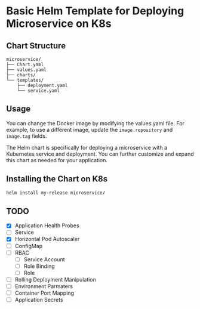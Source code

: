 # Basic Helm Template for Deploying Microservice on K8s

## Chart Structure
```
microservice/
├── Chart.yaml
├── values.yaml
├── charts/
└── templates/
    ├── deployment.yaml
    └── service.yaml
```

## Usage

You can change the Docker image by modifying the values.yaml file. For example, to use a different image, update the `image.repository` and `image.tag` fields.

The Helm chart is specifically for deploying a microservice with a Kubernetes service and deployment. You can further customize and expand this chart as needed for your application.

## Installing the Chart on K8s

```bash
helm install my-release microservice/
```

## TODO

- [x] Application Health Probes
- [ ] Service
- [x] Horizontal Pod Autoscaler
- [ ] ConfigMap
- [ ] RBAC 
  - [ ] Service Account
  - [ ] Role Binding
  - [ ] Role
- [ ] Rolling Deployment Manipulation
- [ ] Environment Parmaters 
- [ ] Container Port Mapping
- [ ] Application Secrets